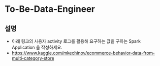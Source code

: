 # To-Be-Data-Engineer  

## 설명
- 아래 링크의 사용자 activity 로그를 활용해 요구하는 값을 구하는 Spark Application 을 작성하세요.
- https://www.kaggle.com/mkechinov/ecommerce-behavior-data-from-multi-category-store
